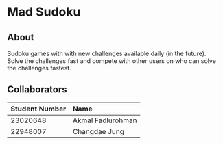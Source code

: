 # Mad Sudoku

## About

Sudoku games with with new challenges available daily (in the future). Solve the challenges fast and compete with other users on who can solve the challenges fastest.

## Collaborators

|Student Number|Name|
|:--|:--|
|23020648|Akmal Fadlurohman|
|22948007|Changdae Jung|

